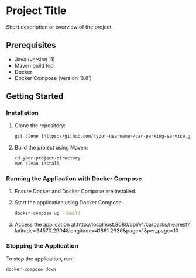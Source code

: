 # Project Title

Short description or overview of the project.

## Prerequisites

- Java (version 11)
- Maven build tool
- Docker 
- Docker Compose (version '3.8')

## Getting Started

### Installation

1. Clone the repository:

    ```bash
    git clone [https://github.com/<your-username>/car-parking-service.git]
    ```

2. Build the project using Maven:

    ```bash
    cd your-project-directory
    mvn clean install
    ```

### Running the Application with Docker Compose

1. Ensure Docker and Docker Compose are installed.

2. Start the application using Docker Compose:

    ```bash
    docker-compose up --build
    ```

3. Access the application at:http://localhost:8080/api/v1/carparks/nearest?latitude=34570.2904&longitude=41861.2936&page=1&per_page=10
  

### Stopping the Application

To stop the application, run:

```bash
docker-compose down


